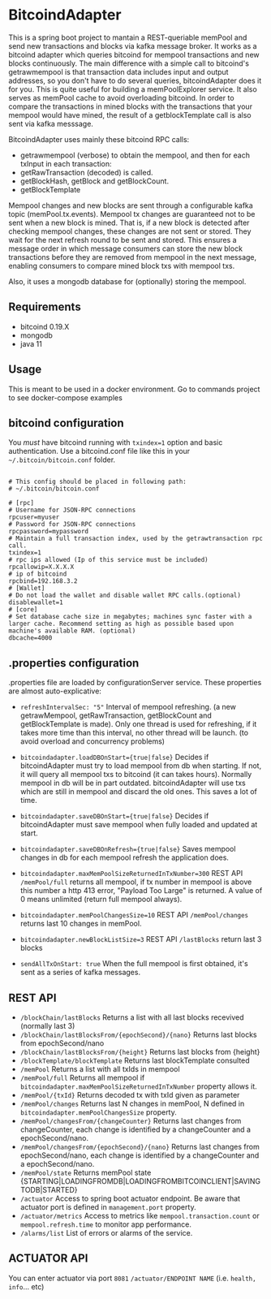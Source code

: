 # BitcoindAdapter

This is a spring boot project to mantain a REST-queriable memPool and send new transactions and blocks via kafka message broker. 
It works as a bitcoind adapter which queries bitcoind for mempool transactions and new blocks continuously. 
The main difference with a simple call to bitcoind's getrawmempool is that transaction data includes input and output addresses, 
so you don't have to do several queries, bitcoindAdapter does it for you. This is quite useful for building a memPoolExplorer service. 
It also serves as memPool cache to avoid overloading bitcoind.
In order to compare the transactions in mined blocks with the transactions that your mempool would have mined, 
the result of a getblockTemplate call is also sent via kafka messsage.  

BitcoindAdapter uses mainly these bitcoind RPC calls: 

  *	getrawmempool (verbose) to obtain the mempool, and then for each txInput in each transaction:
  * getRawTransaction (decoded) is called. 
  * getBlockHash, getBlock and getBlockCount.
  * getBlockTemplate
  
Mempool changes and new blocks are sent through a configurable kafka topic (memPool.tx.events). 
Mempool tx changes are guaranteed not to be sent when a new block is mined. 
That is, if a new block is detected after checking mempool changes, these changes are not sent or stored. 
They wait for the next refresh round to be sent and stored. This ensures a message order in which message consumers 
can store the new block transactions before they are removed from mempool in the next message, enabling consumers to 
compare mined block txs with mempool txs.  

Also, it uses a mongodb database for (optionally) storing the mempool.

## Requirements

* bitcoind 0.19.X
* mongodb
* java 11

## Usage

This is meant to be used in a docker environment. Go to commands project to see docker-compose examples 

## bitcoind configuration

You *must* have bitcoind running with `txindex=1` option and basic authentication. Use a bitcoind.conf file like this in your `~/.bitcoin/bitcoin.conf` folder.

```# Generated by https://jlopp.github.io/bitcoin-core-config-generator/

# This config should be placed in following path:
# ~/.bitcoin/bitcoin.conf

# [rpc]
# Username for JSON-RPC connections
rpcuser=myuser
# Password for JSON-RPC connections
rpcpassword=mypassword
# Maintain a full transaction index, used by the getrawtransaction rpc call.
txindex=1
# rpc ips allowed (Ip of this service must be included)
rpcallowip=X.X.X.X
# ip of bitcoind
rpcbind=192.168.3.2
# [Wallet]
# Do not load the wallet and disable wallet RPC calls.(optional)
disablewallet=1
# [core]
# Set database cache size in megabytes; machines sync faster with a larger cache. Recommend setting as high as possible based upon machine's available RAM. (optional)
dbcache=4000
```
## .properties configuration

.properties file are loaded by configurationServer service. These properties are almost auto-explicative:

* `refreshIntervalSec: "5"`
Interval of mempool refreshing. (a new getrawMempool, getRawTransaction, getBlockCount and getBlockTemplate is made). 
Only one thread is used for refreshing, if it takes more time than this interval, no other thread will be launch. 
(to avoid overload and concurrency problems)

* `bitcoindadapter.loadDBOnStart={true|false}`
Decides if bitcoindAdapter must try to load mempool from db when starting. If not, it will query all mempool txs to bitcoind (it can takes hours). Normally mempool in db will be in part outdated. bitcoindAdapter will use txs which are still in mempool and discard the old ones. This saves a lot of time.

* `bitcoindadapter.saveDBOnStart={true|false}`
Decides if bitcoindAdapter must save mempool when fully loaded and updated at start.

* `bitcoindadapter.saveDBOnRefresh={true|false}`
Saves mempool changes in db for each mempool refresh the application does.

* `bitcoindadapter.maxMemPoolSizeReturnedInTxNumber=300`
REST API `/memPool/full`  returns all mempool, if tx number in mempool is above this number a http 413 error, "Payload Too Large" is returned. 
A value of 0 means unlimited (return full mempool always). 

* `bitcoindadapter.memPoolChangesSize=10`
REST API `/memPool/changes` returns last 10 changes in memPool.

* `bitcoindadapter.newBlockListSize=3`
REST API `/lastBlocks` return last 3 blocks

* `sendAllTxOnStart: true`
When the full mempool is first obtained, it's sent as a series of kafka messages. 


## REST API
* `/blockChain/lastBlocks` Returns a list with all last blocks recevived (normally last 3)
* `/blockChain/lastBlocksFrom/{epochSecond}/{nano}` Returns last blocks from epochSecond/nano
* `/blockChain/lastBlocksFrom/{height}` Returns last blocks from {height}
* `/blockTemplate/blockTemplate` Returns last blockTemplate consulted
* `/memPool` Returns a list with all txIds in mempool
* `/memPool/full` Returns all mempool if `bitcoindadapter.maxMemPoolSizeReturnedInTxNumber` property allows it.
* `/memPool/{txId}` Returns decoded tx with txId given as parameter
* `/memPool/changes` Returns last N changes in memPool, N defined in `bitcoindadapter.memPoolChangesSize` property.
* `/memPool/changesFrom/{changeCounter}` Returns last changes from changeCounter, each change is identified by a changeCounter and a epochSecond/nano.
* `/memPool/changesFrom/{epochSecond}/{nano}` Returns last changes from epochSecond/nano, each change is identified by a changeCounter and a epochSecond/nano.
* `/memPool/state` Returns memPool state  {STARTING|LOADINGFROMDB|LOADINGFROMBITCOINCLIENT|SAVINGTODB|STARTED}
* `/actuator` Access to spring boot actuator endpoint. Be aware that actuator port is defined in `management.port` property.
* `/actuator/metrics` Access to metrics like `mempool.transaction.count` or `mempool.refresh.time` to monitor app performance.
* `/alarms/list` List of errors or alarms of the service.

## ACTUATOR API

You can enter actuator via port `8081` `/actuator/ENDPOINT NAME` (i.e. `health, info`... etc)